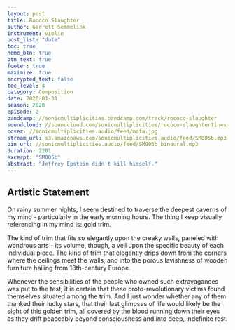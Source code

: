 ```yaml
---
layout: post
title: Rococo Slaughter
author: Garrett Semmelink
instrument: violin
post_list: "date"
toc: true
home_btn: true
btn_text: true
footer: true
maximize: true
encrypted_text: false
toc_level: 4
category: Composition
date: 2020-01-31
season: 2020
episode: 2
bandcamp: //sonicmultiplicities.bandcamp.com/track/rococo-slaughter
soundcloud: //soundcloud.com/sonicmultiplicities/rococo-slaughter?in=sonicmultiplicities/sets/music-aint-for-airports
cover: //sonicmultiplicities.audio/feed/mafa.jpg
stream_url: s3.amazonaws.com/sonicmultiplicities.audio/feed/SM005b.mp3
bin_url: //sonicmultiplicities.audio/feed/SM005b_binaural.mp3
duration: 2281
excerpt: "SM005b"
abstract: "Jeffrey Epstein didn't kill himself."
---
```

## Artistic Statement
On rainy summer nights, I seem destined to traverse the deepest caverns of my mind - particularly in the early morning hours. The thing I keep visually referencing in my mind is: gold trim.

The kind of trim that fits so elegantly upon the creaky walls, paneled with wondrous arts - its volume, though, a veil upon the specific beauty of each individual piece. The kind of trim that elegantly drips down from the corners where the ceilings meet the walls, and into the porous lavishness of wooden furniture hailing from 18th-century Europe.

Whenever the sensibilities of the people who owned such extravagances was put to the test, it is certain that these proto-revolutionary victims found themselves situated among the trim. And I just wonder whether any of them thanked their lucky stars, that their last glimpses of life would likely be the sight of this golden trim, all covered by the blood running down their eyes as they drift peaceably beyond consciousness and into deep, indefinite rest.
